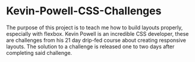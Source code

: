 # Kevin-Powell-CSS-Challenges
The purpose of this project is to teach me how to build layouts properly, especially with flexbox. Kevin Powell is an incredible CSS developer, these are challenges from his 21 day drip-fed course about creating responsive layouts. The solution to a challenge is released one to two days after completing said challenge. 
